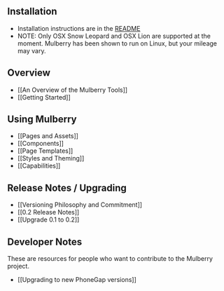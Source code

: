 ## Installation
- Installation instructions are in the [README](https://github.com/Toura/mulberry/blob/master/README.md)
- NOTE: Only OSX Snow Leopard and OSX Lion are supported at the moment. Mulberry has been shown to run on Linux, but your mileage may vary.

## Overview
- [[An Overview of the Mulberry Tools]]
- [[Getting Started]]

## Using Mulberry
- [[Pages and Assets]]
- [[Components]]
- [[Page Templates]]
- [[Styles and Theming]]
- [[Capabilities]]

## Release Notes / Upgrading
- [[Versioning Philosophy and Commitment]]
- [[0.2 Release Notes]]
- [[Upgrade 0.1 to 0.2]]

## Developer Notes

These are resources for people who want to contribute to the Mulberry project. 

- [[Upgrading to new PhoneGap versions]]